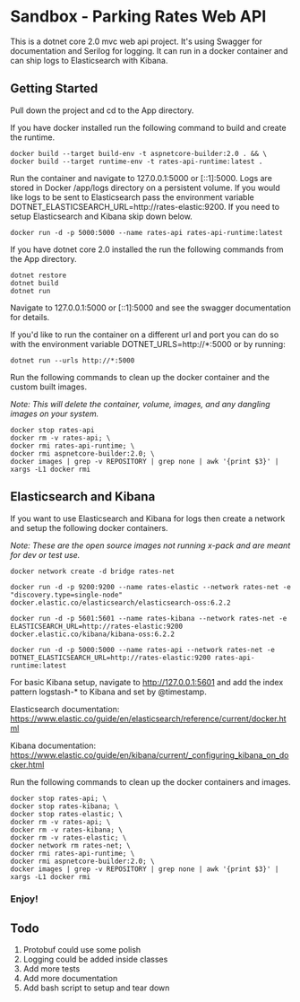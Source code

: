 # Sandbox - Parking Rates Web API

This is a dotnet core 2.0 mvc web api project. It's using Swagger for documentation and Serilog for logging. It can run in a docker container and can ship logs to Elasticsearch with Kibana.

## Getting Started

Pull down the project and cd to the App directory.

If you have docker installed run the following command to build and create the runtime.

    docker build --target build-env -t aspnetcore-builder:2.0 . && \
    docker build --target runtime-env -t rates-api-runtime:latest .

Run the container and navigate to 127.0.0.1:5000 or [::1]:5000. Logs are stored in Docker /app/logs directory on a persistent volume. If you would like logs to be sent to Elasticsearch pass the environment variable DOTNET_ELASTICSEARCH_URL=http://rates-elastic:9200. If you need to setup Elasticsearch and Kibana skip down below.

    docker run -d -p 5000:5000 --name rates-api rates-api-runtime:latest

If you have dotnet core 2.0 installed the run the following commands from the App directory.

    dotnet restore
    dotnet build
    dotnet run

Navigate to 127.0.0.1:5000 or [::1]:5000 and see the swagger documentation for details.

If you'd like to run the container on a different url and port you can do so with the environment variable DOTNET_URLS=http://*:5000 or by running:

    dotnet run --urls http://*:5000

Run the following commands to clean up the docker container and the custom built images.

*Note: This will delete the container, volume, images, and any dangling images on your system.*

    docker stop rates-api
    docker rm -v rates-api; \
    docker rmi rates-api-runtime; \
    docker rmi aspnetcore-builder:2.0; \
    docker images | grep -v REPOSITORY | grep none | awk '{print $3}' | xargs -L1 docker rmi

## Elasticsearch and Kibana

If you want to use Elasticsearch and Kibana for logs then create a network and setup the following docker containers.

*Note: These are the open source images not running x-pack and are meant for dev or test use.*

    docker network create -d bridge rates-net

    docker run -d -p 9200:9200 --name rates-elastic --network rates-net -e "discovery.type=single-node" docker.elastic.co/elasticsearch/elasticsearch-oss:6.2.2

    docker run -d -p 5601:5601 --name rates-kibana --network rates-net -e ELASTICSEARCH_URL=http://rates-elastic:9200 docker.elastic.co/kibana/kibana-oss:6.2.2

    docker run -d -p 5000:5000 --name rates-api --network rates-net -e DOTNET_ELASTICSEARCH_URL=http://rates-elastic:9200 rates-api-runtime:latest

For basic Kibana setup, navigate to http://127.0.0.1:5601 and add the index pattern logstash-* to Kibana and set by @timestamp.

Elasticsearch documentation: https://www.elastic.co/guide/en/elasticsearch/reference/current/docker.html

Kibana documentation: https://www.elastic.co/guide/en/kibana/current/_configuring_kibana_on_docker.html

Run the following commands to clean up the docker containers and images.

    docker stop rates-api; \
    docker stop rates-kibana; \
    docker stop rates-elastic; \
    docker rm -v rates-api; \
    docker rm -v rates-kibana; \
    docker rm -v rates-elastic; \
    docker network rm rates-net; \
    docker rmi rates-api-runtime; \
    docker rmi aspnetcore-builder:2.0; \
    docker images | grep -v REPOSITORY | grep none | awk '{print $3}' | xargs -L1 docker rmi

### Enjoy!

## Todo

  1. Protobuf could use some polish
  2. Logging could be added inside classes
  3. Add more tests
  4. Add more documentation
  5. Add bash script to setup and tear down
